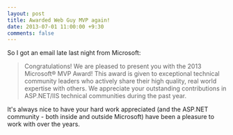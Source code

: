 ```yaml
---
layout: post
title: Awarded Web Guy MVP again!
date: 2013-07-01 11:00:00 +9:30
comments: false
---
```


So I got an email late last night from Microsoft:

> Congratulations! We are pleased to present you with the 2013 Microsoft® MVP Award! This award is given to exceptional technical community leaders who actively share their high quality, real world expertise with others. We appreciate your outstanding contributions in ASP.NET/IIS technical communities during the past year.

It's always nice to have your hard work appreciated (and the ASP.NET community - both inside and outside Microsoft) have been a pleasure to work with over the years.
